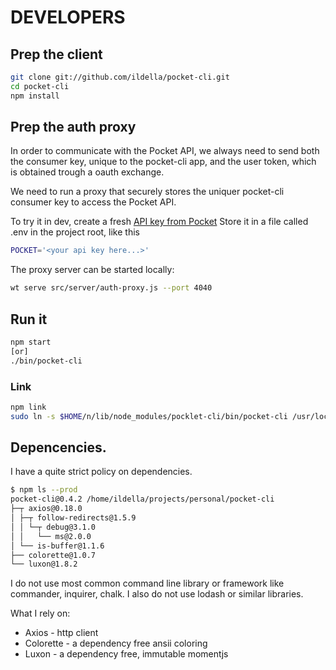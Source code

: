 # DEVELOPERS

## Prep the client

```bash
git clone git://github.com/ildella/pocket-cli.git
cd pocket-cli
npm install
```

## Prep the auth proxy

In order to communicate with the Pocket API, we always need to send both the consumer key, unique to the pocket-cli app, and the user token, which is obtained trough a oauth exchange. 

We need to run a proxy that securely stores the uniquer pocket-cli consumer key to access the Pocket API.

To try it in dev, create a fresh [API key from Pocket](https://getpocket.com/developer/apps/new)
Store it in a file called .env in the project root, like this

```bash
POCKET='<your api key here...>'
```

The proxy server can be started locally:

```bash
wt serve src/server/auth-proxy.js --port 4040
```

## Run it

```bash
npm start
[or]
./bin/pocket-cli
```

### Link

```bash
npm link
sudo ln -s $HOME/n/lib/node_modules/pocklet-cli/bin/pocket-cli /usr/local/bin/pocket-cli-dev
```

## Depencencies. 
  
I have a quite strict policy on dependencies.

```bash
$ npm ls --prod
pocket-cli@0.4.2 /home/ildella/projects/personal/pocket-cli
├─┬ axios@0.18.0
│ ├─┬ follow-redirects@1.5.9
│ │ └─┬ debug@3.1.0
│ │   └── ms@2.0.0
│ └── is-buffer@1.1.6
├── colorette@1.0.7
└── luxon@1.8.2
```

I do not use most common command line library or framework like commander, inquirer, chalk. I also do not use lodash or similar libraries.

What I rely on:

* Axios - http client
* Colorette - a dependency free ansii coloring
* Luxon - a dependency free, immutable momentjs

